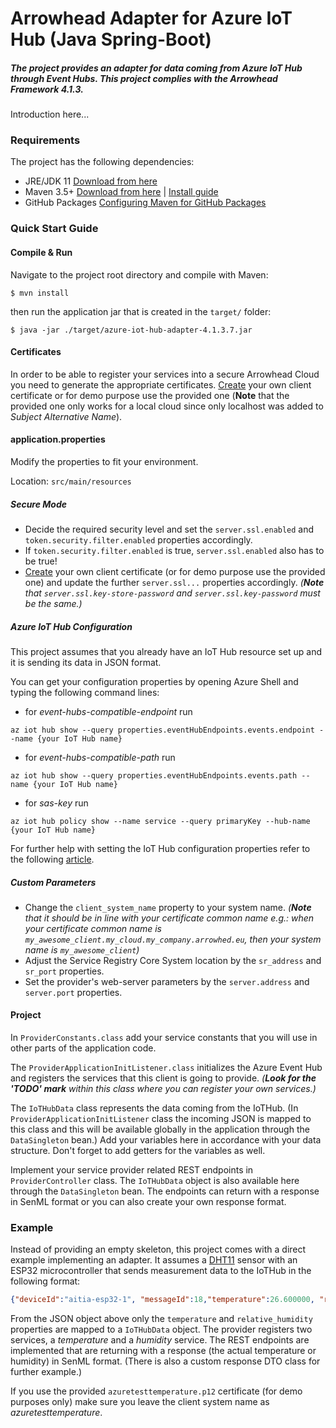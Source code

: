 # Arrowhead Adapter for Azure IoT Hub (Java Spring-Boot)
##### The project provides an adapter for data coming from Azure IoT Hub through Event Hubs. This project complies with the Arrowhead Framework 4.1.3.

Introduction here...

### Requirements

The project has the following dependencies:
* JRE/JDK 11 [Download from here](https://www.oracle.com/technetwork/java/javase/downloads/jdk11-downloads-5066655.html)
* Maven 3.5+ [Download from here](http://maven.apache.org/download.cgi) | [Install guide](https://www.baeldung.com/install-maven-on-windows-linux-mac)
* GitHub Packages [Configuring Maven for GitHub Packages](https://help.github.com/en/packages/using-github-packages-with-your-projects-ecosystem/configuring-apache-maven-for-use-with-github-packages)

### Quick Start Guide

#### Compile & Run

Navigate to the project root directory and compile with Maven:

```shell
$ mvn install
```

then run the application jar that is created in the `target/` folder:

```shell
$ java -jar ./target/azure-iot-hub-adapter-4.1.3.7.jar
```

#### Certificates

In order to be able to register your services into a secure Arrowhead Cloud you need to generate the appropriate certificates. [Create](https://github.com/arrowhead-f/core-java-spring#certificates) your own client certificate or for demo purpose use the provided one (**Note** that the provided one only works for a local cloud since only localhost was added to *Subject Alternative Name*).

#### application.properties

Modify the properties to fit your environment.

Location: `src/main/resources`

##### *Secure Mode*

* Decide the required security level and set the `server.ssl.enabled` and `token.security.filter.enabled` properties accordingly.
* If `token.security.filter.enabled` is true, `server.ssl.enabled` also has to be true!
* [Create](https://github.com/arrowhead-f/core-java-spring#certificates) your own client certificate (or for demo purpose use the provided one) and update the further `server.ssl...` properties accordingly. *(**Note** that `server.ssl.key-store-password` and `server.ssl.key-password` must be the same.)*

##### *Azure IoT Hub Configuration*

This project assumes that you already have an IoT Hub resource set up and it is sending its data in JSON format.

You can get your configuration properties by opening Azure Shell and typing the following command lines:

* for *event-hubs-compatible-endpoint* run 
```
az iot hub show --query properties.eventHubEndpoints.events.endpoint --name {your IoT Hub name}
```
* for *event-hubs-compatible-path* run 
```
az iot hub show --query properties.eventHubEndpoints.events.path --name {your IoT Hub name}
```
* for *sas-key* run 
```
az iot hub policy show --name service --query primaryKey --hub-name {your IoT Hub name}
``` 

For further help with setting the IoT Hub configuration properties refer to the following [article](https://docs.microsoft.com/en-us/azure/iot-hub/iot-hub-live-data-visualization-in-web-apps). 

##### *Custom Parameters*

* Change the `client_system_name` property to your system name. *(**Note** that it should be in line with your certificate common name e.g.: when your certificate common name is `my_awesome_client.my_cloud.my_company.arrowhed.eu`, then your system name is  `my_awesome_client`)*
* Adjust the Service Registry Core System location by the `sr_address` and `sr_port` properties.
* Set the provider's web-server parameters by the `server.address` and `server.port` properties.

#### Project

In `ProviderConstants.class` add your service constants that you will use in other parts of the application code.

The `ProviderApplicationInitListener.class` initializes the Azure Event Hub and registers the services that this client is going to provide. *(**Look for the 'TODO' mark** within this class where you can register your own services.)*

The `IoTHubData` class represents the data coming from the IoTHub. (In `ProviderApplicationInitListener` class the incoming JSON is mapped to this class and this will be available globally in the application through the `DataSingleton` bean.) Add your variables here in accordance with your data structure. Don't forget to add getters for the variables as well.

Implement your service provider related REST endpoints in `ProviderController` class. The `IoTHubData` object is also available here through the `DataSingleton` bean. The endpoints can return with a response in SenML format or you can also create your own response format.

### Example

Instead of providing an empty skeleton, this project comes with a direct example implementing an adapter. It assumes a [DHT11](https://www.mouser.com/datasheet/2/758/DHT11-Technical-Data-Sheet-Translated-Version-1143054.pdf) sensor with an ESP32 microcontroller that sends measurement data to the IoTHub in the following format:

```json
{"deviceId":"aitia-esp32-1", "messageId":18,"temperature":26.600000, "relative_humidity":62.000000}
```
From the JSON object above only the `temperature` and `relative_humidity` properties are mapped to a `IoTHubData` object. The provider registers two services, a *temperature* and a *humidity* service. The REST endpoints are implemented that are returning with a response (the actual temperature or humidity) in SenML format. (There is also a custom response DTO class for further example.)

If you use the provided `azuretesttemperature.p12` certificate (for demo purposes only) make sure you leave the client system name as *azuretesttemperature*.
